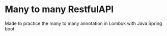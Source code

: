 # Many to many RestfulAPI
Made to practice the many to many annotation in Lombok with Java Spring boot 
